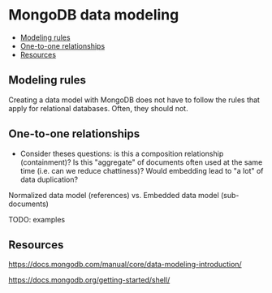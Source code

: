 # MongoDB data modeling

<!-- START doctoc generated TOC please keep comment here to allow auto update -->
<!-- DON'T EDIT THIS SECTION, INSTEAD RE-RUN doctoc TO UPDATE -->

- [Modeling rules](#modeling-rules)
- [One-to-one relationships](#one-to-one-relationships)
- [Resources](#resources)

<!-- END doctoc generated TOC please keep comment here to allow auto update -->



## Modeling rules

<!-- slide-front-matter class: center, middle -->

Creating a data model with MongoDB does not have to follow the rules that apply for relational databases. Often, they should not.



## One-to-one relationships

* Consider theses questions: is this a composition relationship (containment)? Is this "aggregate" of documents often used at the same time (i.e. can we reduce chattiness)? Would embedding lead to "a lot" of data duplication?

Normalized data model (references) vs. Embedded data model (sub-documents)

TODO: examples



## Resources

https://docs.mongodb.com/manual/core/data-modeling-introduction/

https://docs.mongodb.org/getting-started/shell/
